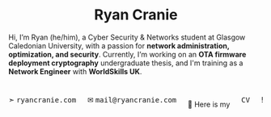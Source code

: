 <h1 align="center">Ryan Cranie</h1>
<p align="left">
  Hi, I’m Ryan (he/him), a Cyber Security & Networks student at Glasgow Caledonian University, with a passion for <strong>network administration, optimization, and security</strong>. Currently, I’m working on an <strong>OTA firmware deployment cryptography</strong> undergraduate thesis, and I'm training as a <strong>Network Engineer</strong> with <strong>WorldSkills UK</strong>.
</p>
<br>
<div style="display: flex; justify-content: space-between; align-items: center; width: 100%;">
  <div>
    ➣ <a href="https://www.ryancranie.com" target="_blank" style="text-decoration: none; font-family: monospace;">ryancranie.com</a>
  </div>
  <div>
    ✉ <a href="mailto:mail@ryancranie.com" style="text-decoration: none; font-family: monospace;">mail@ryancranie.com</a>
  </div>
  <br>
    📄 Here is my <a href="https://cv.ryancranie.com" style="text-decoration: none; font-family: monospace;">CV</a>!
</div>
